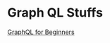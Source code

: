 # Graph QL Stuffs

[GraphQL for Beginners](https://medium.freecodecamp.org/a-beginners-guide-to-graphql-86f849ce1bec)